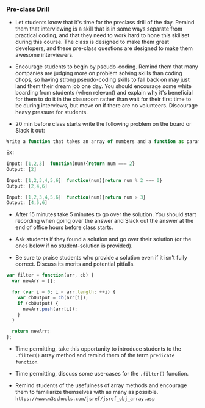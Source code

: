 ### Pre-class Drill

- Let students know that it's time for the preclass drill of the day. Remind them that interviewing is a skill that is in some ways separate from practical coding, and that they need to work hard to hone this skillset during this course. The class is designed to make them great developers, and these pre-class questions are designed to make them awesome interviewers.

- Encourage students to begin by pseudo-coding. Remind them that many companies are judging more on problem solving skills than coding chops, so having strong pseudo-coding skills to fall back on may just land them their dream job one day. You should encourage some white boarding from students (when relevant) and explain why it's beneficial for them to do it in the classroom rather than wait for their first time to be during interviews, but move on if there are no volunteers. Discourage heavy pressure for students.

- 20 min before class starts write the following problem on the board or Slack it out:

```js
Write a function that takes an array of numbers and a function as parameters. The function parameter should return true if the input meets a certain condition or false otherwise. Your function should run the function parameter on every element in the array parameter and , if it returns true, add the element to a new array. Return the new array.

Ex:

Input: [1,2,3]  function(num){return num === 2}
Output: [2]

Input: [1,2,3,4,5,6]  function(num){return num % 2 === 0}
Output: [2,4,6]

Input: [1,2,3,4,5,6]  function(num){return num > 3}
Output: [4,5,6]
```

- After 15 minutes take 5 minutes to go over the solution. You should start recording when going over the answer and Slack out the answer at the end of office hours before class starts.

- Ask students if they found a solution and go over their solution (or the ones below if no student-solution is provided).

- Be sure to praise students who provide a solution even if it isn't fully correct. Discuss its merits and potential pitfalls.

```js
var filter = function(arr, cb) {
  var newArr = [];

  for (var i = 0; i < arr.length; ++i) {
    var cbOutput = cb(arr[i]);
    if (cbOutput) {
      newArr.push(arr[i]);
    }
  }

  return newArr;
};
```

- Time permitting, take this opportunity to introduce students to the `.filter()` array method and remind them of the term `predicate function`.

- Time permitting, discuss some use-cases for the `.filter()` function.

* Remind students of the usefulness of array methods and encourage them to familiarize themselves with as many as possible. `https://www.w3schools.com/jsref/jsref_obj_array.asp`
